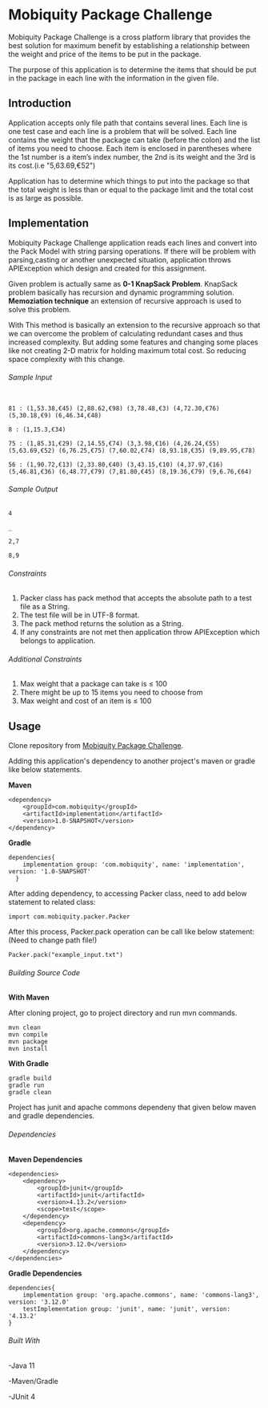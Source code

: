 # Mobiquity Package Challenge

Mobiquity Package Challenge is a cross platform library that provides the best solution for maximum benefit by establishing a relationship 
between the weight and price of the items to be put in the package.

The purpose of this application is to determine the items that should be put in the package in each line with the information in the given file.

## Introduction

Application accepts only file path that contains several lines. Each line is one test case and each line is a problem that will be solved.
Each line contains the weight that the package can take (before the colon) and the list of items you need to choose. Each item is enclosed in parentheses where the 1st number is a item’s index number, the 2nd is its weight and the 3rd is its cost.(i.e "5,63.69,€52")

Application has to determine which things to put into the package so that the total weight is less than or equal to the package limit and the total cost is as large as possible.

## Implementation

Mobiquity Package Challenge application reads each lines and convert into the Pack Model with string parsing operations. If there will be problem with parsing,casting or another unexpected situation, application throws APIException which design and created for this assignment. 

Given problem is actually same as **0-1 KnapSack Problem**. KnapSack problem basically has recursion and dynamic programming solution. **Memoziation technique** an extension of recursive approach is used to solve this problem. 

With This method is basically an extension to the recursive approach so that we can overcome the problem of calculating redundant cases and thus increased complexity. But adding some features and changing some places like not creating 2-D matrix for holding maximum total cost. So reducing space complexity with this change.

###### Sample Input
```

81 : (1,53.38,€45) (2,88.62,€98) (3,78.48,€3) (4,72.30,€76) (5,30.18,€9) (6,46.34,€48)

8 : (1,15.3,€34)

75 : (1,85.31,€29) (2,14.55,€74) (3,3.98,€16) (4,26.24,€55) (5,63.69,€52) (6,76.25,€75) (7,60.02,€74) (8,93.18,€35) (9,89.95,€78)

56 : (1,90.72,€13) (2,33.80,€40) (3,43.15,€10) (4,37.97,€16) (5,46.81,€36) (6,48.77,€79) (7,81.80,€45) (8,19.36,€79) (9,6.76,€64)
```

###### Sample Output
```
4

_

2,7

8,9
```

###### Constraints

1. Packer class has pack method that accepts the absolute  path to a test file as a String. 
2. The test file will be in UTF-8 format. 
3. The pack method returns the solution as a String. 
4. If any constraints are not met then application throw APIException which belongs to application.

###### Additional Constraints

1. Max weight that a package can take is ≤ 100
2. There might be up to 15 items you need to choose from
3. Max weight and cost of an item is ≤ 100

## Usage

Clone repository from [Mobiquity Package Challenge](https://github.com/emircankilinc/MobiquityPackageChallenge.git).

Adding this application's dependency to another project's maven or gradle like below statements.

**Maven**
```
<dependency>
	<groupId>com.mobiquity</groupId>
	<artifactId>implementation</artifactId>
	<version>1.0-SNAPSHOT</version>
</dependency>
```

**Gradle**
```
dependencies{
	implementation group: 'com.mobiquity', name: 'implementation', version: '1.0-SNAPSHOT'
  }
```

After adding dependency, to accessing Packer class, need to add below statement to related class:
```
import com.mobiquity.packer.Packer
```

After this process, Packer.pack operation can be call like below statement: (Need to change path file!)
```
Packer.pack("example_input.txt")
```


###### Building Source Code

**With Maven**

After cloning project, go to project directory and run mvn commands.

```
mvn clean
mvn compile
mvn package
mvn install
```


**With Gradle**

```
gradle build
gradle run
gradle clean
```

Project has junit and apache commons dependeny that given below maven and gradle dependencies.

###### Dependencies

**Maven Dependencies**

```
<dependencies>
	<dependency>
		<groupId>junit</groupId>
		<artifactId>junit</artifactId>
		<version>4.13.2</version>
		<scope>test</scope>
	</dependency>
	<dependency>
		<groupId>org.apache.commons</groupId>
		<artifactId>commons-lang3</artifactId>
		<version>3.12.0</version>
	</dependency>
</dependencies>
```

**Gradle Dependencies**

```
dependencies{
	implementation group: 'org.apache.commons', name: 'commons-lang3', version: '3.12.0'
	testImplementation group: 'junit', name: 'junit', version: '4.13.2'
}
```

###### Built With

-Java 11

-Maven/Gradle

-JUnit 4

